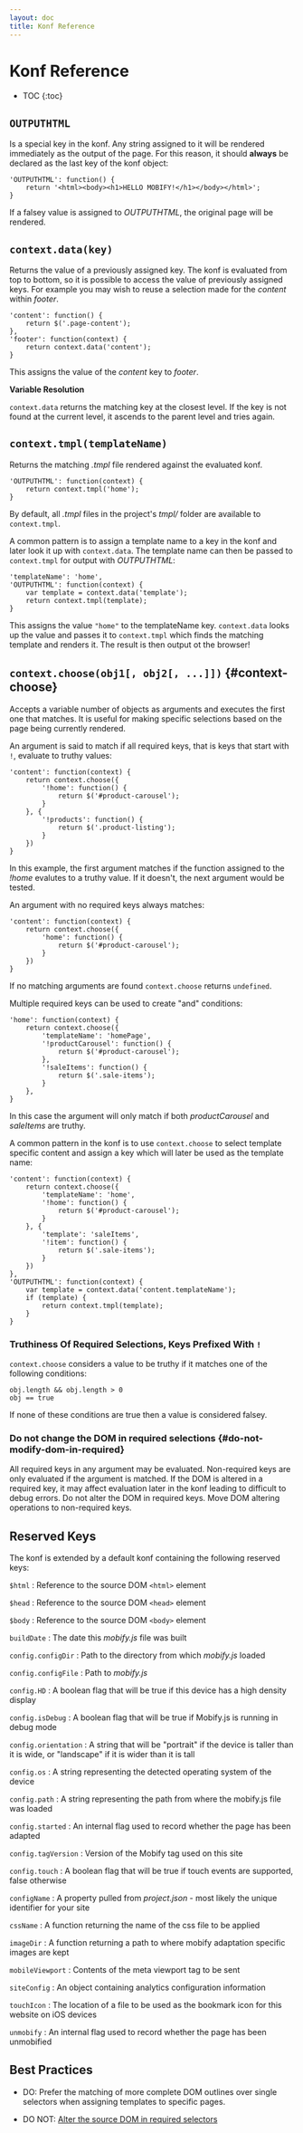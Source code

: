 ```yaml
---
layout: doc
title: Konf Reference 
---
```


# Konf Reference

 - TOC
{:toc}


##  `OUTPUTHTML`
    
Is a special key in the konf. Any string assigned to it will be 
rendered immediately as the output of the page. For this reason, 
it should **always** be declared as the last key of the konf 
object:

    'OUTPUTHTML': function() {
        return '<html><body><h1>HELLO MOBIFY!</h1></body></html>';
    }

If a falsey value is assigned to _OUTPUTHTML_, the original page
will be rendered.


##  `context.data(key)`

Returns the value of a previously assigned key.  The konf is evaluated 
from top to bottom, so it is possible to access the value of previously
assigned keys. For example you may wish to reuse a selection made for the 
_content_ within _footer_. 

    'content': function() {
        return $('.page-content');
    },
    'footer': function(context) {
        return context.data('content');
    }

This assigns the value of the _content_ key to _footer_.

**Variable Resolution**

`context.data` returns the matching key at the closest level. If 
the key is not found at the current level, it ascends to the parent 
level and tries again. 


##  `context.tmpl(templateName)`

Returns the matching _.tmpl_ file rendered against the evaluated konf.

    'OUTPUTHTML': function(context) {
        return context.tmpl('home');
    }

By default, all _.tmpl_ files in the project's _tmpl/_ folder are 
available to `context.tmpl`.

A common pattern is to assign a template name to a key in the konf and 
later look it up with `context.data`. The template name can then be 
passed to `context.tmpl` for output with _OUTPUTHTML_:

    'templateName': 'home',
    'OUTPUTHTML': function(context) {
        var template = context.data('template');
        return context.tmpl(template);
    }

This assigns the value `"home"` to the templateName key. `context.data`
looks up the value and passes it to `context.tmpl` which finds the matching
template and renders it. The result is then output ot the browser!


##  `context.choose(obj1[, obj2[, ...]])` {#context-choose}

Accepts a variable number of objects as arguments and executes the
first one that matches. It is useful for making specific selections based
on the page being currently rendered.

An argument is said to match if all required keys, that is keys that 
start with `!`, evaluate to truthy values:

    'content': function(context) {
        return context.choose({
            '!home': function() {
                return $('#product-carousel');
            }
        }, {
            '!products': function() {
                return $('.product-listing');
            }
        })
    }

In this example, the first argument matches if the function assigned 
to the _!home_ evalutes to a truthy value. If it doesn't, the next
argument would be tested.

An argument with no required keys always matches:

    'content': function(context) {
        return context.choose({
            'home': function() {
                return $('#product-carousel');
            }
        })
    }

If no matching arguments are found `context.choose` returns `undefined`.

Multiple required keys can be used to create "and" conditions:

    'home': function(context) {
        return context.choose({
            'templateName': 'homePage',
            '!productCarousel': function() {
                return $('#product-carousel');
            },
            '!saleItems': function() {
                return $('.sale-items');
            }
        },
    }

In this case the argument will only match if both _productCarousel_ and 
_saleItems_ are truthy.

A common pattern in the konf is to use `context.choose` to select 
template specific content and assign a key which will later be used as 
the template name:

    'content': function(context) {
        return context.choose({
            'templateName': 'home',
            '!home': function() {
                return $('#product-carousel');
            }
        }, {
            'template': 'saleItems',
            '!item': function() {
                return $('.sale-items');
            }
        })
    },
    'OUTPUTHTML': function(context) {
        var template = context.data('content.templateName');
        if (template) {
            return context.tmpl(template);
        }
    }


### Truthiness Of Required Selections, Keys Prefixed With `!`

`context.choose` considers a value to be truthy if it matches one of
the following conditions:

    obj.length && obj.length > 0
    obj == true

If none of these conditions are true then a value is considered 
falsey.

### Do not change the DOM in required selections {#do-not-modify-dom-in-required}

All required keys in any argument may be evaluated. Non-required keys 
are only evaluated if the argument is matched. If the DOM is altered in
a required key, it may affect evaluation later in the konf leading to
difficult to debug errors. Do not alter the DOM in required keys. Move 
DOM altering operations to non-required keys.

##  Reserved Keys

The konf is extended by a default konf containing the following reserved
keys:

`$html`
: Reference to the source DOM `<html>` element

`$head`
: Reference to the source DOM `<head>` element

`$body`
: Reference to the source DOM `<body>` element

`buildDate`
: The date this _mobify.js_ file was built

`config.configDir`
: Path to the directory from which _mobify.js_ loaded

`config.configFile`
: Path to _mobify.js_

`config.HD`
: A boolean flag that will be true if this device has a high density display 

`config.isDebug`
: A boolean flag that will be true if Mobify.js is running in debug mode

`config.orientation`
: A string that will be "portrait" if the device is taller than it is wide, or "landscape" if it is wider than it is tall

`config.os`
: A string representing the detected operating system of the device

`config.path`
: A string representing the path from where the mobify.js file was loaded

`config.started`
: An internal flag used to record whether the page has been adapted

`config.tagVersion`
: Version of the Mobify tag used on this site

`config.touch`
: A boolean flag that will be true if touch events are supported, false otherwise

`configName`
: A property pulled from _project.json_ - most likely the unique identifier for your site

`cssName`
: A function returning the name of the css file to be applied

`imageDir`
: A function returning a path to where mobify adaptation specific images are kept

`mobileViewport`
: Contents of the meta viewport tag to be sent

`siteConfig`
: An object containing analytics configuration information

`touchIcon`
: The location of a file to be used as the bookmark icon for this website on iOS devices

`unmobify`
: An internal flag used to record whether the page has been unmobified

##  Best Practices

* DO: Prefer the matching of more complete DOM outlines over single 
      selectors when assigning templates to specific pages.

* DO NOT: [Alter the source DOM in required selectors](#do-not-modify-dom-in-required)
